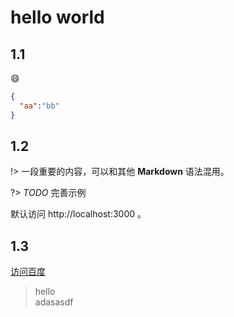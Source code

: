 # hello world

## 1.1
:smile:
```json
{
  "aa":"bb"
}
```

## 1.2
!> 一段重要的内容，可以和其他 **Markdown** 语法混用。



?> *TODO* 完善示例

默认访问 http://localhost:3000 。

## 1.3 
[访问百度](https:/www.baidu.com)

> hello  
> adasasdf